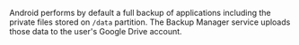 Android performs by default a full backup of applications including the private files stored on `/data` partition. The
Backup Manager service uploads those data to the user's Google Drive account.